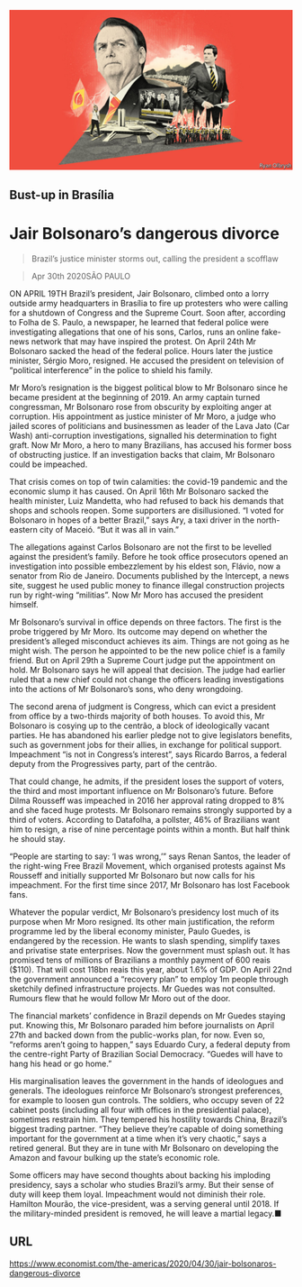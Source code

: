 ![](./images/20200502_AMD001.jpg)

## Bust-up in Brasília

# Jair Bolsonaro’s dangerous divorce

> Brazil’s justice minister storms out, calling the president a scofflaw

> Apr 30th 2020SÃO PAULO

ON APRIL 19TH Brazil’s president, Jair Bolsonaro, climbed onto a lorry outside army headquarters in Brasília to fire up protesters who were calling for a shutdown of Congress and the Supreme Court. Soon after, according to Folha de S. Paulo, a newspaper, he learned that federal police were investigating allegations that one of his sons, Carlos, runs an online fake-news network that may have inspired the protest. On April 24th Mr Bolsonaro sacked the head of the federal police. Hours later the justice minister, Sérgio Moro, resigned. He accused the president on television of “political interference” in the police to shield his family.

Mr Moro’s resignation is the biggest political blow to Mr Bolsonaro since he became president at the beginning of 2019. An army captain turned congressman, Mr Bolsonaro rose from obscurity by exploiting anger at corruption. His appointment as justice minister of Mr Moro, a judge who jailed scores of politicians and businessmen as leader of the Lava Jato (Car Wash) anti-corruption investigations, signalled his determination to fight graft. Now Mr Moro, a hero to many Brazilians, has accused his former boss of obstructing justice. If an investigation backs that claim, Mr Bolsonaro could be impeached.

That crisis comes on top of twin calamities: the covid-19 pandemic and the economic slump it has caused. On April 16th Mr Bolsonaro sacked the health minister, Luiz Mandetta, who had refused to back his demands that shops and schools reopen. Some supporters are disillusioned. “I voted for Bolsonaro in hopes of a better Brazil,” says Ary, a taxi driver in the north-eastern city of Maceió. “But it was all in vain.”

The allegations against Carlos Bolsonaro are not the first to be levelled against the president’s family. Before he took office prosecutors opened an investigation into possible embezzlement by his eldest son, Flávio, now a senator from Rio de Janeiro. Documents published by the Intercept, a news site, suggest he used public money to finance illegal construction projects run by right-wing “militias”. Now Mr Moro has accused the president himself.

Mr Bolsonaro’s survival in office depends on three factors. The first is the probe triggered by Mr Moro. Its outcome may depend on whether the president’s alleged misconduct achieves its aim. Things are not going as he might wish. The person he appointed to be the new police chief is a family friend. But on April 29th a Supreme Court judge put the appointment on hold. Mr Bolsonaro says he will appeal that decision. The judge had earlier ruled that a new chief could not change the officers leading investigations into the actions of Mr Bolsonaro’s sons, who deny wrongdoing.

The second arena of judgment is Congress, which can evict a president from office by a two-thirds majority of both houses. To avoid this, Mr Bolsonaro is cosying up to the centrão, a block of ideologically vacant parties. He has abandoned his earlier pledge not to give legislators benefits, such as government jobs for their allies, in exchange for political support. Impeachment “is not in Congress’s interest”, says Ricardo Barros, a federal deputy from the Progressives party, part of the centrão.

That could change, he admits, if the president loses the support of voters, the third and most important influence on Mr Bolsonaro’s future. Before Dilma Rousseff was impeached in 2016 her approval rating dropped to 8% and she faced huge protests. Mr Bolsonaro remains strongly supported by a third of voters. According to Datafolha, a pollster, 46% of Brazilians want him to resign, a rise of nine percentage points within a month. But half think he should stay.

“People are starting to say: ‘I was wrong,’” says Renan Santos, the leader of the right-wing Free Brazil Movement, which organised protests against Ms Rousseff and initially supported Mr Bolsonaro but now calls for his impeachment. For the first time since 2017, Mr Bolsonaro has lost Facebook fans.

Whatever the popular verdict, Mr Bolsonaro’s presidency lost much of its purpose when Mr Moro resigned. Its other main justification, the reform programme led by the liberal economy minister, Paulo Guedes, is endangered by the recession. He wants to slash spending, simplify taxes and privatise state enterprises. Now the government must splash out. It has promised tens of millions of Brazilians a monthly payment of 600 reais ($110). That will cost 118bn reais this year, about 1.6% of GDP. On April 22nd the government announced a “recovery plan” to employ 1m people through sketchily defined infrastructure projects. Mr Guedes was not consulted. Rumours flew that he would follow Mr Moro out of the door.

The financial markets’ confidence in Brazil depends on Mr Guedes staying put. Knowing this, Mr Bolsonaro paraded him before journalists on April 27th and backed down from the public-works plan, for now. Even so, “reforms aren’t going to happen,” says Eduardo Cury, a federal deputy from the centre-right Party of Brazilian Social Democracy. “Guedes will have to hang his head or go home.”

His marginalisation leaves the government in the hands of ideologues and generals. The ideologues reinforce Mr Bolsonaro’s strongest preferences, for example to loosen gun controls. The soldiers, who occupy seven of 22 cabinet posts (including all four with offices in the presidential palace), sometimes restrain him. They tempered his hostility towards China, Brazil’s biggest trading partner. “They believe they’re capable of doing something important for the government at a time when it’s very chaotic,” says a retired general. But they are in tune with Mr Bolsonaro on developing the Amazon and favour bulking up the state’s economic role.

Some officers may have second thoughts about backing his imploding presidency, says a scholar who studies Brazil’s army. But their sense of duty will keep them loyal. Impeachment would not diminish their role. Hamilton Mourão, the vice-president, was a serving general until 2018. If the military-minded president is removed, he will leave a martial legacy.■

## URL

https://www.economist.com/the-americas/2020/04/30/jair-bolsonaros-dangerous-divorce

